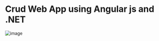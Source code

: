 # Crud Web App using Angular js and .NET 
![image](https://github.com/user-attachments/assets/41ec955a-ff15-4771-bc37-94906d72d1d7)
